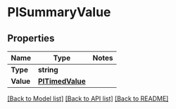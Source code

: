 # PISummaryValue

## Properties
Name | Type | Notes
------------ | ------------- | -------------
**Type** | **string**
**Value** | **[**PITimedValue**](../Model/PITimedValue.md)**

[[Back to Model list]](../../README.md#documentation-for-models) [[Back to API list]](../../README.md#documentation-for-api-endpoints) [[Back to README]](../../README.md)
